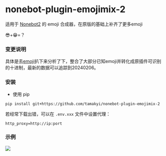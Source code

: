 # nonebot-plugin-emojimix-2

适用于 [Nonebot2](https://github.com/nonebot/nonebot2) 的 emoji 合成器，在原版的基础上补齐了更多emoji

😎+😁=？

### 变更说明
具体是去[emoji](https://backend.emojikitchen.dev/)扒下来分析了下，整合了大部分已知emoji并转化成原插件可识别的十进制，最新的数据可以追踪到20240206。


### 安装


- 使用 pip

```
pip install git+https://github.com/tamakyi/nonebot-plugin-emojimix-2
```

若经常下载出错，可以在 `.env.xxx` 文件中设置代理：

```
http_proxy=http://ip:port
```


### 示例

<div align="left">
  <a href="https://sm.ms/image/ZfIXUGbpjCqHn6Y" target="_blank"><img src="https://s2.loli.net/2024/05/22/ZfIXUGbpjCqHn6Y.png" ></a>
</div>
